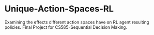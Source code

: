 # Unique-Action-Spaces-RL
Examining the effects different action spaces have on RL agent resulting policies. Final Project for CS585-Sequential Decision Making.
